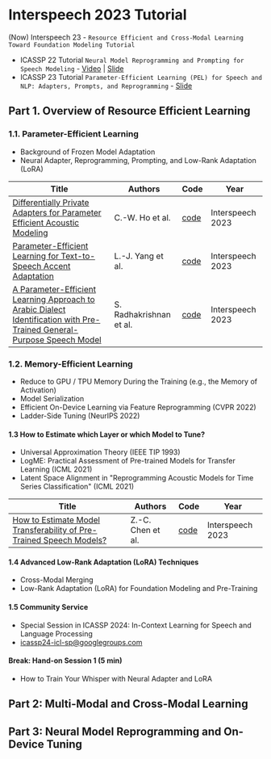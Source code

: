 # Interspeech 2023 Tutorial

(Now) Interspeech 23 - `Resource Efficient and Cross-Modal Learning Toward Foundation Modeling Tutorial`

- ICASSP 22 Tutorial `Neural Model Reprogramming and Prompting for Speech Modeling` - [Video](https://www.youtube.com/watch?v=-iirkbYkyXI) | [Slide](https://docs.google.com/presentation/d/1sXcxYiTHY_URovr2irb6QvQj7xFIQd1tzObz4SpyEfo/edit) 
- ICASSP 23 Tutorial `Parameter-Efficient Learning (PEL) for Speech and NLP: Adapters, Prompts, and Reprogramming` - [Slide](https://docs.google.com/presentation/d/16ypY73W0xC0WQxkPUtjchxjhzY8XehTEgRSuMJD4QdM/edit?usp=sharing)

## Part 1. Overview of Resource Efficient Learning

### 1.1. Parameter-Efficient Learning

- Background of Frozen Model Adaptation
- Neural Adapter, Reprogramming, Prompting, and Low-Rank Adaptation (LoRA) 

| Title | Authors | Code | Year |
| ----- | ------- | -------- | ---- |
|[Differentially Private Adapters for Parameter Efficient Acoustic Modeling](https://arxiv.org/abs/2305.11360)|C.-W. Ho et al.|[code](https://github.com/Chun-wei-Ho/)|Interspeech 2023|
|[Parameter-Efficient Learning for Text-to-Speech Accent Adaptation](https://arxiv.org/abs/2305.11320)|L.-J. Yang et al.|[code](https://tts-research.github.io/)|Interspeech 2023|
|[A Parameter-Efficient Learning Approach to Arabic Dialect Identification with Pre-Trained General-Purpose Speech Model](https://arxiv.org/pdf/2305.11244)|S. Radhakrishnan et al.|[code](https://github.com/Srijith-rkr/KAUST-Whisper-Adapter)|Interspeech 2023|

### 1.2. Memory-Efficient Learning

- Reduce to GPU / TPU Memory During the Training (e.g., the Memory of Activation)
- Model Serialization
- Efficient On-Device Learning via Feature Reprogramming (CVPR 2022)
- Ladder-Side Tuning (NeurIPS 2022)

#### 1.3 How to Estimate which Layer or which Model to Tune?

- Universal Approximation Theory (IEEE TIP 1993)
- LogME: Practical Assessment of Pre-trained Models for Transfer Learning (ICML 2021)
- Latent Space Alignment in "Reprogramming Acoustic Models for Time Series Classification" (ICML 2021)

| Title | Authors | Code | Year |
| ----- | ------- | -------- | ---- |
|[How to Estimate Model Transferability of Pre-Trained Speech Models?](https://arxiv.org/pdf/2306.01015.pdf)|Z.-C. Chen et al.|[code](https://github.com/virginiakm1988/LogME-CTC)|Interspeech 2023|

#### 1.4 Advanced Low-Rank Adaptation (LoRA) Techniques

- Cross-Modal Merging
- Low-Rank Adaptation (LoRA) for Foundation Modeling and Pre-Training

#### 1.5 Community Service

- Special Session in ICASSP 2024: In-Context Learning for Speech and Language Processing
- icassp24-icl-sp@googlegroups.com

#### Break: Hand-on Session 1 (5 min)

- How to Train Your Whisper with Neural Adapter and LoRA


## Part 2: Multi-Modal and Cross-Modal Learning

## Part 3: Neural Model Reprogramming and On-Device Tuning




